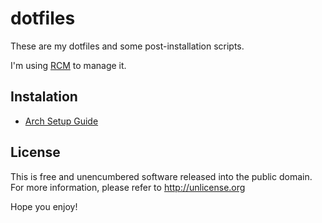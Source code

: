 dotfiles
===================
These are my dotfiles and some post-installation scripts.

I'm using [RCM](https://github.com/thoughtbot/rcm) to manage it.

## Instalation
- [Arch Setup Guide](docs/arch.md)

## License
This is free and unencumbered software released into the public domain.
For more information, please refer to <http://unlicense.org>

Hope you enjoy!
